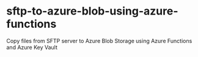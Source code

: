 # sftp-to-azure-blob-using-azure-functions
Copy files from SFTP server to Azure Blob Storage using Azure Functions and Azure Key Vault
